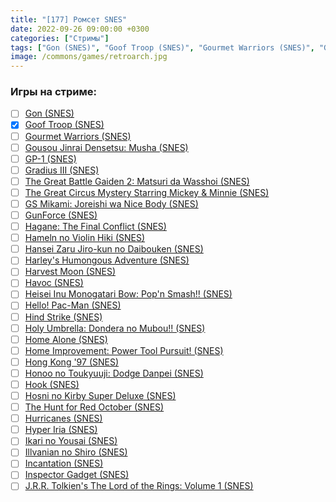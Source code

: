 ```yaml
---
title: "[177] Ромсет SNES"
date: 2022-09-26 09:00:00 +0300
categories: ["Стримы"]
tags: ["Gon (SNES)", "Goof Troop (SNES)", "Gourmet Warriors (SNES)", "Gousou Jinrai Densetsu: Musha (SNES)", "GP-1 (SNES)", "Gradius III (SNES)", "The Great Battle Gaiden 2: Matsuri da Wasshoi (SNES)", "The Great Circus Mystery Starring Mickey & Minnie (SNES)", "GS Mikami: Joreishi wa Nice Body (SNES)", "GunForce (SNES)", "Hagane: The Final Conflict (SNES)", "Hameln no Violin Hiki (SNES)", "Hansei Zaru Jiro-kun no Daibouken (SNES)", "Harley's Humongous Adventure (SNES)", "Harvest Moon (SNES)", "Havoc (SNES)", "Heisei Inu Monogatari Bow: Pop'n Smash!! (SNES)", "Hello! Pac-Man (SNES)", "Hind Strike (SNES)", "Holy Umbrella: Dondera no Mubou!! (SNES)", "Home Alone (SNES)", "Home Improvement: Power Tool Pursuit! (SNES)", "Hong Kong '97 (SNES)", "Honoo no Toukyuuji: Dodge Danpei (SNES)", "Hook (SNES)", "Hosni no Kirby Super Deluxe (SNES)", "The Hunt for Red October (SNES)", "Hurricanes (SNES)", "Hyper Iria (SNES)", "Ikari no Yousai (SNES)", "Illvanian no Shiro (SNES)", "Incantation (SNES)", "Inspector Gadget (SNES)", "J.R.R. Tolkien's The Lord of the Rings: Volume 1 (SNES)", "Игра пройдена"]
image: /commons/games/retroarch.jpg
---
```


### Игры на стриме:
+ [ ] [Gon (SNES)](/tags/gon-snes)
+ [x] [Goof Troop (SNES)](/tags/goof-troop-snes)
+ [ ] [Gourmet Warriors (SNES)](/tags/gourmet-warriors-snes)
+ [ ] [Gousou Jinrai Densetsu: Musha (SNES)](/tags/gousou-jinrai-densetsu-musha-snes)
+ [ ] [GP-1 (SNES)](/tags/gp-1-snes)
+ [ ] [Gradius III (SNES)](/tags/gradius-iii-snes)
+ [ ] [The Great Battle Gaiden 2: Matsuri da Wasshoi (SNES)](/tags/the-great-battle-gaiden-2-matsuri-da-wasshoi-snes)
+ [ ] [The Great Circus Mystery Starring Mickey & Minnie (SNES)](/tags/the-great-circus-mystery-starring-mickey-minnie-snes)
+ [ ] [GS Mikami: Joreishi wa Nice Body (SNES)](/tags/gs-mikami-joreishi-wa-nice-body-snes)
+ [ ] [GunForce (SNES)](/tags/gunforce-snes)
+ [ ] [Hagane: The Final Conflict (SNES)](/tags/hagane-the-final-conflict-snes)
+ [ ] [Hameln no Violin Hiki (SNES)](/tags/hameln-no-violin-hiki-snes)
+ [ ] [Hansei Zaru Jiro-kun no Daibouken (SNES)](/tags/hansei-zaru-jiro-kun-no-daibouken-snes)
+ [ ] [Harley's Humongous Adventure (SNES)](/tags/harley-s-humongous-adventure-snes)
+ [ ] [Harvest Moon (SNES)](/tags/harvest-moon-snes)
+ [ ] [Havoc (SNES)](/tags/havoc-snes)
+ [ ] [Heisei Inu Monogatari Bow: Pop'n Smash!! (SNES)](/tags/heisei-inu-monogatari-bow-pop-n-smash-snes)
+ [ ] [Hello! Pac-Man (SNES)](/tags/hello-pac-man-snes)
+ [ ] [Hind Strike (SNES)](/tags/hind-strike-snes)
+ [ ] [Holy Umbrella: Dondera no Mubou!! (SNES)](/tags/holy-umbrella-dondera-no-mubou-snes)
+ [ ] [Home Alone (SNES)](/tags/home-alone-snes)
+ [ ] [Home Improvement: Power Tool Pursuit! (SNES)](/tags/home-improvement-power-tool-pursuit-snes)
+ [ ] [Hong Kong '97 (SNES)](/tags/hong-kong-97-snes)
+ [ ] [Honoo no Toukyuuji: Dodge Danpei (SNES)](/tags/honoo-no-toukyuuji-dodge-danpei-snes)
+ [ ] [Hook (SNES)](/tags/hook-snes)
+ [ ] [Hosni no Kirby Super Deluxe (SNES)](/tags/hosni-no-kirby-super-deluxe-snes)
+ [ ] [The Hunt for Red October (SNES)](/tags/the-hunt-for-red-october-snes)
+ [ ] [Hurricanes (SNES)](/tags/hurricanes-snes)
+ [ ] [Hyper Iria (SNES)](/tags/hyper-iria-snes)
+ [ ] [Ikari no Yousai (SNES)](/tags/ikari-no-yousai-snes)
+ [ ] [Illvanian no Shiro (SNES)](/tags/illvanian-no-shiro-snes)
+ [ ] [Incantation (SNES)](/tags/incantation-snes)
+ [ ] [Inspector Gadget (SNES)](/tags/inspector-gadget-snes)
+ [ ] [J.R.R. Tolkien's The Lord of the Rings: Volume 1 (SNES)](/tags/j-r-r-tolkien-s-the-lord-of-the-rings-volume-1-snes)
